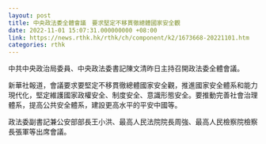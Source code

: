 ```yaml
---
layout: post
title: 中央政法委全體會議　要求堅定不移貫徹總體國家安全觀
date: 2022-11-01 15:07:31.000000000 +08:00
link: https://news.rthk.hk/rthk/ch/component/k2/1673668-20221101.htm
categories: rthk
---
```


中共中央政治局委員、中央政法委書記陳文清昨日主持召開政法委全體會議。

新華社報道，會議要求要堅定不移貫徹總體國家安全觀，推進國家安全體系和能力現代化，堅定維護國家政權安全、制度安全、意識形態安全。要推動完善社會治理體系，提高公共安全體系，建設更高水平的平安中國等。

政法委副書記兼公安部部長王小洪、最高人民法院院長周強、最高人民檢察院檢察長張軍等出席會議。
